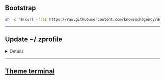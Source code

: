 ## Bootstrap

```zsh
sh -c "$(curl -fsSL https://raw.githubusercontent.com/knowsuchagency/dotfiles/master/bootstrap.sh)"
```

---

## Update ~/.zprofile

<details>

```zsh
# starship prompt

eval "$(starship init zsh)"
```

</details>

---

## [Theme terminal](https://github.com/lysyi3m/macos-terminal-themes)
